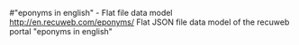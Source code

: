 #"eponyms in english" - Flat file data model
http://en.recuweb.com/eponyms/
Flat JSON file data model of the recuweb portal "eponyms in english"
